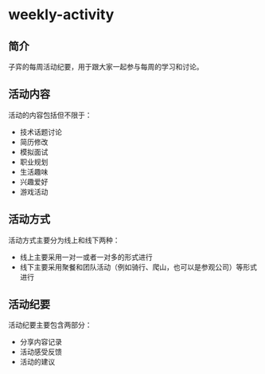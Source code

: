 # weekly-activity

## 简介

子弈的每周活动纪要，用于跟大家一起参与每周的学习和讨论。

## 活动内容

活动的内容包括但不限于：

- 技术话题讨论
- 简历修改
- 模拟面试
- 职业规划
- 生活趣味
- 兴趣爱好
- 游戏活动

## 活动方式

活动方式主要分为线上和线下两种：

- 线上主要采用一对一或者一对多的形式进行
- 线下主要采用聚餐和团队活动（例如骑行、爬山，也可以是参观公司）等形式进行

## 活动纪要

活动纪要主要包含两部分：

- 分享内容记录
- 活动感受反馈
- 活动的建议

